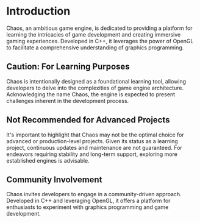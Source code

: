 # Introduction

Chaos, an ambitious game engine, is dedicated to providing a platform for learning the intricacies of game development
and creating immersive gaming experiences. Developed in C++, it leverages the power of OpenGL to facilitate a
comprehensive understanding of graphics programming.

## Caution: For Learning Purposes

Chaos is intentionally designed as a foundational learning tool, allowing developers to delve into the complexities of
game engine architecture. Acknowledging the name Chaos, the engine is expected to present challenges inherent in the
development process.

## Not Recommended for Advanced Projects

It's important to highlight that Chaos may not be the optimal choice for advanced or production-level projects. Given
its status as a learning project, continuous updates and maintenance are not guaranteed. For endeavors requiring
stability and long-term support, exploring more established engines is advisable.

## Community Involvement

Chaos invites developers to engage in a community-driven approach. Developed in C++ and leveraging OpenGL, it offers a
platform for enthusiasts to experiment with graphics programming and game development.